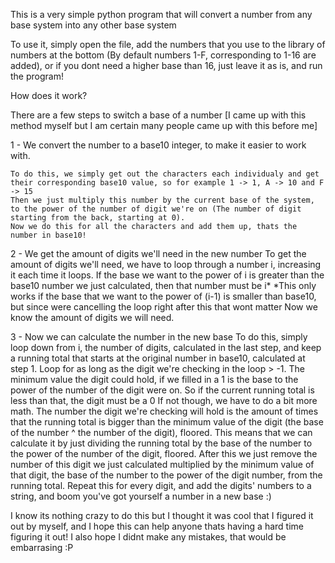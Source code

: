 This is a very simple python program that will convert a number from any base system into any other base system

To use it, simply open the file, add the numbers that you use to the library of numbers at the bottom (By default numbers 1-F, corresponding to 1-16 are added),
or if you dont need a higher base than 16, just leave it as is, and run the program!

How does it work?

There are a few steps to switch a base of a number [I came up with this method myself but I am certain many people came up with this before me]

1 - We convert the number to a base10 integer, to make it easier to work with.
    
    To do this, we simply get out the characters each individualy and get their corresponding base10 value, so for example 1 -> 1, A -> 10 and F -> 15
    Then we just multiply this number by the current base of the system, 
    to the power of the number of digit we're on (The number of digit starting from the back, starting at 0).
    Now we do this for all the characters and add them up, thats the number in base10!
    
2 - We get the amount of digits we'll need in the new number
    To get the amount of digits we'll need, we have to loop through a number i, increasing it each time it loops.
    If the base we want to the power of i is greater than the base10 number we just calculated, then that number must be i*
    *This only works if the base that we want to the power of (i-1) is smaller than base10, but since were cancelling the loop right after this that wont matter
    Now we know the amount of digits we will need.

3 - Now we can calculate the number in the new base
    To do this, simply loop down from i, the number of digits, calculated in the last step, and keep a running total that starts at the original number in base10,
    calculated at step 1. Loop for as long as the digit we're checking in the loop > -1.
    The minimum value the digit could hold, if we filled in a 1 is the base to the power of the number of the digit were on. 
    So if the current running total is less than that, the digit must be a 0
    If not though, we have to do a bit more math.
    The number the digit we're checking will hold is the amount of times that the running total is bigger 
    than the minimum value of the digit (the base of the number ^ the number of the digit), floored.
    This means that we can calculate it by just dividing the running total by the base of the number to the power of the number of the digit, floored.
    After this we just remove the number of this digit we just calculated multiplied by the minimum value of that digit, 
    the base of the number to the power of the digit number, from the running total.
    Repeat this for every digit, and add the digits' numbers to a string, and boom you've got yourself a number in a new base :)


I know its nothing crazy to do this but I thought it was cool that I figured it out by myself, and I hope this can help anyone thats having a hard time figuring it out!
I also hope I didnt make any mistakes, that would be embarrasing :P
